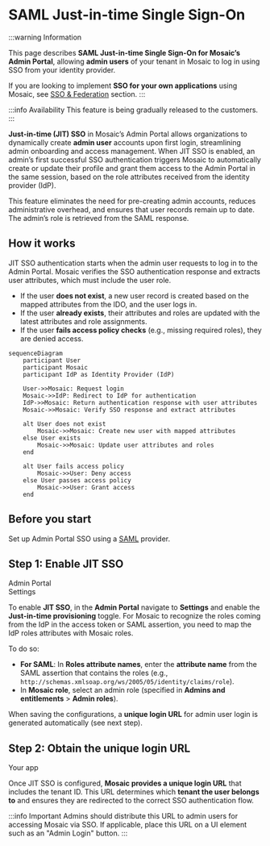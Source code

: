 # SAML Just-in-time Single Sign-On <!-- remove saml from title-->

:::warning Information
<!-- remove saml from title-->
This page describes **SAML Just-in-time Single Sign-On for Mosaic’s Admin Portal**, allowing **admin users** of your tenant in Mosaic to log in using SSO from your identity provider.

If you are looking to implement **SSO for your own applications** using Mosaic, see [SSO & Federation](/guides/user/sso_orchestration/sso_overview/) section.
:::

:::info Availability
This feature is being gradually released to the customers.
:::

**Just-in-time (JIT) SSO** in Mosaic’s Admin Portal allows organizations to dynamically create **admin user** accounts upon first login, streamlining admin onboarding and access management. When JIT SSO is enabled, an admin’s first successful SSO authentication triggers Mosaic to automatically create or update their profile and grant them access to the Admin Portal in the same session, based on the role attributes received from the identity provider (IdP).

This feature eliminates the need for pre-creating admin accounts, reduces administrative overhead, and ensures that user records remain up to date. The admin’s role is retrieved from the SAML response. <!-- remove las sentence and uncomment following content-->
<!--
The admin role is extracted from the IdP response based on the authentication protocol:

- **SAML**: The admin’s role is retrieved from the SAML response.
- **OIDC**: Role attributes are obtained from either the ID token or the access token, depending on the IdP’s configuration.
-->

## How it works

JIT SSO authentication starts when the admin user requests to log in to the Admin Portal. Mosaic verifies the SSO authentication response and extracts user attributes, which must include the user role.
- If the user **does not exist**, a new user record is created based on the mapped attributes from the IDO, and the user logs in.
- If the user **already exists**, their attributes and roles are updated with the latest attributes and role assignments.
- If the user **fails access policy checks** (e.g., missing required roles), they are denied access.

```mermaid
sequenceDiagram
    participant User
    participant Mosaic
    participant IdP as Identity Provider (IdP)

    User->>Mosaic: Request login
    Mosaic->>IdP: Redirect to IdP for authentication
    IdP->>Mosaic: Return authentication response with user attributes
    Mosaic->>Mosaic: Verify SSO response and extract attributes

    alt User does not exist
        Mosaic->>Mosaic: Create new user with mapped attributes
    else User exists
        Mosaic->>Mosaic: Update user attributes and roles
    end

    alt User fails access policy
        Mosaic->>User: Deny access
    else User passes access policy
        Mosaic->>User: Grant access
    end
```

## Before you start

Set up Admin Portal SSO using <!-- either an [OIDC](/guides/user/sso_admin_login_oidc.md) or --> a [SAML](/guides/user/sso_admin_login_saml.md) provider.

## Step 1: Enable JIT SSO

<div class="badge-wrapper">
    <div class="badge">Admin Portal</div>
    <div class="badge">Settings</div>
</div>

To enable **JIT SSO**, in the **Admin Portal** navigate to **Settings** and enable the **Just-in-time provisioning** toggle.
For Mosaic to recognize the roles coming from the IdP in the access token or SAML assertion, you need to map the IdP roles attributes with Mosaic roles.

To do so:
<!-- - **For OIDC**: In **Roles attribute names**, enter the name of the claim in the **ID token** or **access token** (depending on how the IdP is configured) that contains the roles (e.g., `roles`). -->
- **For SAML**: In **Roles attribute names**, enter the **attribute name** from the SAML assertion that contains the roles (e.g., `http://schemas.xmlsoap.org/ws/2005/05/identity/claims/role`).
- In **Mosaic role**, select an admin role (specified in **Admins and entitlements** > **Admin roles**).

When saving the configurations, a **unique login URL** for admin user login is generated automatically (see next step).

## Step 2: Obtain the unique login URL

<div class="badge-wrapper">
    <div class="badge">Your app</div>
</div>

Once JIT SSO is configured, **Mosaic provides a unique login URL** that includes the tenant ID. This URL determines which **tenant the user belongs to** and ensures they are redirected to the correct SSO authentication flow.

:::info Important
Admins should distribute this URL to admin users for accessing Mosaic via SSO. If applicable, place this URL on a UI element such as an "Admin Login" button.
:::
